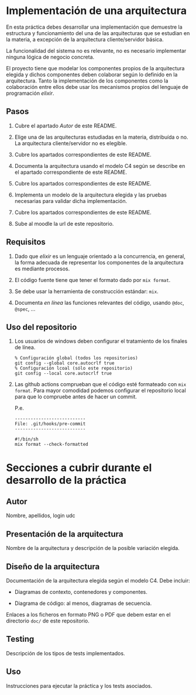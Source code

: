 # Implementación de una arquitectura

En esta práctica debes desarrollar una implementación que demuestre la
estructura y funcionamiento del una de las arquitecturas que se
estudian en la materia, a excepción de la arquitectura
cliente/servidor básica.


La funcionalidad del sistema no es relevante, no es necesario
implementar ninguna lógica de negocio concreta.

El proyecto tiene que modelar los componentes propios de la
arquitectura elegida y dichos componentes deben colaborar según lo
definido en la arquitectura. Tanto la implementación de los
componentes como la colaboración entre ellos debe usar los mecanismos
propios del lenguaje de programación _elixir_.


## Pasos

1. Cubre el apartado _Autor_  de este README.

1. Elige una de las arquitecturas estudiadas en la materia,
   distribuída o no. La arquitectura cliente/servidor no es elegible.

2. Cubre los apartados correspondientes de este README.

3. Documenta la arquitectura usando el modelo C4 según se describe en
   el apartado correspondiente de este README.

4. Cubre los apartados correspondientes de este README.

5. Implementa un modelo de la arquitectura elegida y las pruebas
   necesarias para validar dicha implementación.
 
6. Cubre los apartados correspondientes de este README.

7. Sube al moodle la url de este repositorio.


## Requisitos

1. Dado que _elixir_ es un lenguaje orientado a la concurrencia, en
   general, la forma adecuada de representar los componentes de la
   arquitectura es mediante procesos.
   
2. El código fuente tiene que tener el formato dado por `mix format`.

3. Se debe usar la herramienta de construcción estándar: `mix`.

4. Documenta _en línea_ las funciones relevantes del código, usando
   `@doc`, `@spec`, ...


## Uso del repositorio

1. Los usuarios de windows deben configurar el tratamiento de los
   finales de línea.
   
   ```
   % Configuración global (todos los repositorios)
   git config --global core.autocrlf true
   % Configuración lcoal (sólo este repositorio)
   git config --local core.autocrlf true
   ```

2. Las github actions comprueban que el código esté formateado con
   `mix format`. Para mayor comodidad podemos configurar el
   repositorio local para que lo compruebe antes de hacer un commit.
   
   P.e. 
   ```
   ---------------------------
   File: .git/hooks/pre-commit
   ---------------------------
   
   #!/bin/sh
   mix format --check-formatted
   ```
   

# Secciones a cubrir durante el desarrollo de la práctica

## Autor

Nombre, apellidos, login udc


## Presentación de la arquitectura

Nombre de la arquitectura y descripción de la posible variación
elegida.



## Diseño de la arquitectura

Documentación de la arquitectura elegida según el modelo C4. Debe
incluir:

  - Diagramas de contexto, contenedores y componentes.
  
  - Diagrama de código: al menos, diagramas de secuencia.
  

Enlaces a los ficheros en formato PNG o PDF que debem estar en el
directorio `doc/` de este repositorio.


## Testing

Descripción de los tipos de tests implementados.


## Uso

Instrucciones para ejecutar la práctica y los tests asociados.
